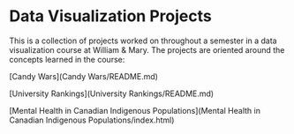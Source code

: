 # Data Visualization Projects
This is a collection of projects worked on throughout a semester in a data visualization course at William & Mary.  The projects are oriented around the concepts learned in the course:

[Candy Wars](Candy Wars/README.md)

[University Rankings](University Rankings/README.md)

[Mental Health in Canadian Indigenous Populations](Mental Health in Canadian Indigenous Populations/index.html)
